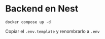# Backend en Nest


```
docker compose up -d
```

Copiar el ```.env.template``` y renombrarlo a ```.env ```